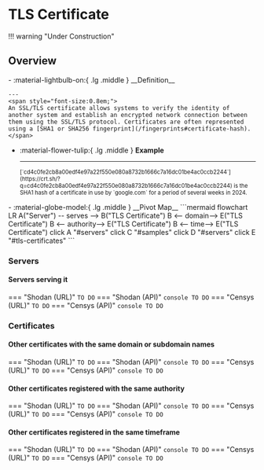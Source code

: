 # TLS Certificate

!!! warning "Under Construction"

## Overview

<div class="grid cards" markdown>
-   :material-lightbulb-on:{ .lg .middle } __Definition__

    ---
	<span style="font-size:0.8em;">
	An SSL/TLS certificate allows systems to verify the identity of another system and establish an encrypted network connection between them using the SSL/TLS protocol. Certificates are often represented using a [SHA1 or SHA256 fingerprint](/fingerprints#certificate-hash).
	</span>

-   :material-flower-tulip:{ .lg .middle } __Example__

    ---
	<span style="font-size:0.8em;">
     [`cd4c0fe2cb8a00edf4e97a22f550e080a8732b1666c7a16dc01be4ac0ccb2244`](https://crt.sh/?q=cd4c0fe2cb8a00edf4e97a22f550e080a8732b1666c7a16dc01be4ac0ccb2244) is the SHA1 hash of a certificate in use by `google.com` for a period of several weeks in 2024.
	</span>
</div>

<div class="grid cards" markdown>
-   :material-globe-model:{ .lg .middle } __Pivot Map__
	```mermaid
	flowchart LR
		A("Server") -- serves --> B("TLS Certificate")
		B <-- domain--> E("TLS Certificate")
		B <-- authority--> E("TLS Certificate")
		B <-- time--> E("TLS Certificate")
		click A "#servers"
		click C "#samples"
		click D "#servers"
		click E "#tls-certificates"
	```
</div>

### Servers

#### Servers serving it

=== "Shodan (URL)"
    ```
	TO DO
    ```
=== "Shodan (API)"
    ``` console
	TO DO
    ```
=== "Censys (URL)"
    ```
	TO DO
    ```
=== "Censys (API)"
    ``` console
	TO DO
    ```

### Certificates

#### Other certificates with the same domain or subdomain names

=== "Shodan (URL)"
    ```
	TO DO
    ```
=== "Shodan (API)"
    ``` console
	TO DO
    ```
=== "Censys (URL)"
    ```
	TO DO
    ```
=== "Censys (API)"
    ``` console
	TO DO
    ```

#### Other certificates registered with the same authority

=== "Shodan (URL)"
    ```
	TO DO
    ```
=== "Shodan (API)"
    ``` console
	TO DO
    ```
=== "Censys (URL)"
    ```
	TO DO
    ```
=== "Censys (API)"
    ``` console
	TO DO
    ```

#### Other certificates registered in the same timeframe

=== "Shodan (URL)"
    ```
	TO DO
    ```
=== "Shodan (API)"
    ``` console
	TO DO
    ```
=== "Censys (URL)"
    ```
	TO DO
    ```
=== "Censys (API)"
    ``` console
	TO DO
    ```